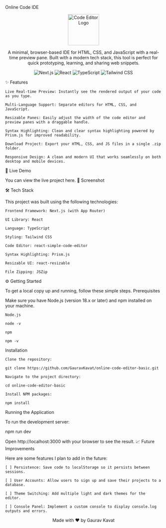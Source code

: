 Online Code IDE

<p align="center">
<img src="https://raw.githubusercontent.com/GauravKavat/online-code-editor-basic/main/app/icon.svg" alt="Code Editor Logo" width="100" height="100">
</p>

<p align="center">
A minimal, browser-based IDE for HTML, CSS, and JavaScript with a real-time preview pane. Built with a modern tech stack, this tool is perfect for quick prototyping, learning, and sharing web snippets.
</p>

<p align="center">
<img src="https://img.shields.io/badge/Next.js-14-black?style=for-the-badge&logo=nextdotjs" alt="Next.js">
<img src="https://img.shields.io/badge/React-19-blue?style=for-the-badge&logo=react" alt="React">
<img src="https://img.shields.io/badge/TypeScript-5-blue?style=for-the-badge&logo=typescript" alt="TypeScript">
<img src="https://img.shields.io/badge/Tailwind_CSS-3-cyan?style=for-the-badge&logo=tailwindcss" alt="Tailwind CSS">
</p>
✨ Features

    Live Real-time Preview: Instantly see the rendered output of your code as you type.

    Multi-Language Support: Separate editors for HTML, CSS, and JavaScript.

    Resizable Panes: Easily adjust the width of the code editor and preview panes with a draggable handle.

    Syntax Highlighting: Clean and clear syntax highlighting powered by Prism.js for improved readability.

    Download Project: Export your HTML, CSS, and JS files in a single .zip folder.

    Responsive Design: A clean and modern UI that works seamlessly on both desktop and mobile devices.

🚀 Live Demo

You can view the live project here.  <!-- TODO: Add your deployment link here -->
📸 Screenshot

<!-- TODO: Add a screenshot of your project named screenshot.png to the root of your repo -->
🛠️ Tech Stack

This project was built using the following technologies:

    Frontend Framework: Next.js (with App Router)

    UI Library: React

    Language: TypeScript

    Styling: Tailwind CSS

    Code Editor: react-simple-code-editor

    Syntax Highlighting: Prism.js

    Resizable UI: react-resizable

    File Zipping: JSZip

⚙️ Getting Started

To get a local copy up and running, follow these simple steps.
Prerequisites

Make sure you have Node.js (version 18.x or later) and npm installed on your machine.

    Node.js

    node -v

    npm

    npm -v

Installation

    Clone the repository:

    git clone https://github.com/GauravKavat/online-code-editor-basic.git

    Navigate to the project directory:

    cd online-code-editor-basic

    Install NPM packages:

    npm install

Running the Application

To run the development server:

npm run dev

Open http://localhost:3000 with your browser to see the result.
📈 Future Improvements

Here are some features I plan to add in the future:

    [ ] Persistence: Save code to localStorage so it persists between sessions.

    [ ] User Accounts: Allow users to sign up and save their projects to a database.

    [ ] Theme Switching: Add multiple light and dark themes for the editor.

    [ ] Console Panel: Implement a custom console to display console.log outputs and errors.

<p align="center">
Made with ❤️ by Gaurav Kavat
</p>
